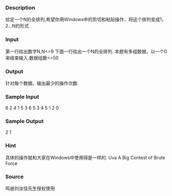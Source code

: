 
### Description
给定一个N的全排列,希望你用Windows中的剪切和粘贴操作，将这个排列变成1，2...N的形式
### Input
第一行给出数字N,N<=9 下面一行给出一个N的全排列. 本题有多组数据，以一个0来结束输入.数据组数<=50
### Output
针对每个数据，输出最少的操作次数.
### Sample Input
6
2 4 1 5 3 6
5
3 4 5 1 2
0
### Sample Output
2
1
### Hint
具体的操作就和大家在Windows中使用得是一样的.
Uva A Big Contest of Brute Force

### Source
鸣谢刘汝佳先生授权使用